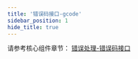 ```yaml
---
title: '错误码接口-gcode'
sidebar_position: 1
hide_title: true
---
```


请参考核心组件章节： [错误处理-错误码接口](../../1-核心组件-重点/5-错误处理/3-错误处理-错误码特性/1-错误处理-错误码接口.md)